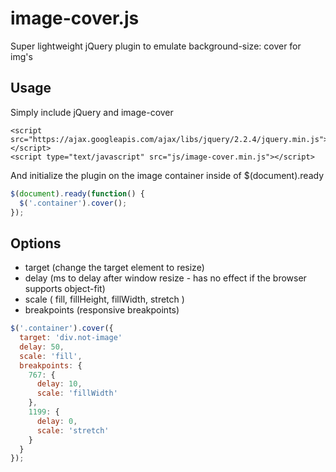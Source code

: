 # image-cover.js
Super lightweight jQuery plugin to emulate background-size: cover for img's

## Usage
Simply include jQuery and image-cover

```
<script src="https://ajax.googleapis.com/ajax/libs/jquery/2.2.4/jquery.min.js"></script>
<script type="text/javascript" src="js/image-cover.min.js"></script>
```

And initialize the plugin on the image container inside of $(document).ready

```Javascript
$(document).ready(function() {
  $('.container').cover();
});
```

## Options

* target (change the target element to resize)
* delay (ms to delay after window resize - has no effect if the browser supports object-fit)
* scale (
  fill,
  fillHeight,
  fillWidth,
  stretch
)
* breakpoints (responsive breakpoints)

```Javascript
$('.container').cover({
  target: 'div.not-image'
  delay: 50,
  scale: 'fill',
  breakpoints: {
    767: {
      delay: 10,
      scale: 'fillWidth'
    },
    1199: {
      delay: 0,
      scale: 'stretch'
    }
  }
});
```



